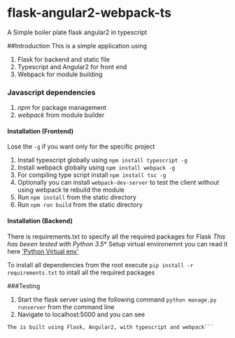 # flask-angular2-webpack-ts
A Simple boiler plate flask angular2 in typescript

##Introduction
This is a simple application using 
1) Flask for backend and static file
2) Typescript and Angular2 for front end
3) Webpack for module building

### Javascript dependencies
1. *npm* for package management
2. *webpack* from module builder

#### Installation (Frontend)
Lose the ```-g``` if you want only for the specific project

1. Install typescript globally using ```npm install typescript -g```
2. Install webpack globally using ```npm install webpack -g```
3. For compiling type script install ```npm install tsc -g```
4. Optionally you can install ```webpack-dev-server``` to test the client without using webpack te rebuild the module
5. Run ```npm install``` from the static directory
6. Run ```npm run build``` from the static directory

#### Installation (Backend)
There is requirements.txt to specify all the required packages for Flask
*This has beeen tested with *Python 3.5***
Setup virtual environemnt you can read it here ['Python Virtual env'](http://docs.python-guide.org/en/latest/dev/virtualenvs/)

To install all dependencies from the root execute ```pip install -r requirements.txt``` to intall all the required packages

###Testing
1. Start the flask server using the following command ```python manage.py runserver``` from the command line
2. Navigate to localhost:5000 and you can see
```Angular 2 Running in Flask
The is built using Flask, Angular2, with typescript and webpack```
